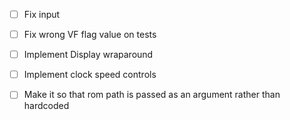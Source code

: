 - [ ] Fix input
- [ ] Fix wrong VF flag value on tests
- [ ] Implement Display wraparound
- [ ] Implement clock speed controls
- [ ] Make it so that rom path is passed as an argument rather than hardcoded

